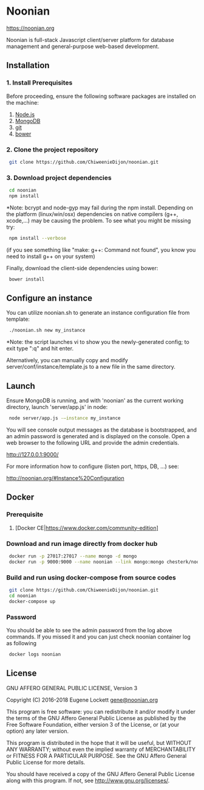 # Noonian

https://noonian.org

Noonian is full-stack Javascript client/server platform for database management and general-purpose web-based development.


## Installation 

### 1. Install Prerequisites

Before proceeding, ensure the following software packages are installed on the machine:

1. [Node.js](https://nodejs.org/en/download/)
2. [MongoDB](https://www.mongodb.com/download-center?jmp=nav#community)
3. [git](https://git-scm.com/downloads)
4. [bower](https://bower.io)


### 2. Clone the project repository

```bash
 git clone https://github.com/ChiweenieDijon/noonian.git
```

### 3. Download project dependencies

```bash
 cd noonian
 npm install
```

*Note: bcrypt and node-gyp may fail during the npm install. Depending on the platform (linux/win/osx) dependencies on native compilers (g++, xcode,...) may be causing the problem.  To see what you might be missing try:

```bash
 npm install --verbose
```
(if you see something like "make: g++: Command not found", you know you need to install g++ on your system)


Finally, download the client-side dependencies using bower:

```bash
 bower install
```


## Configure an instance

You can utilize noonian.sh to generate an instance configuration file from template:

```bash
 ./noonian.sh new my_instance
```

*Note: the script launches vi to show you the newly-generated config; to exit type ":q" and hit enter.

Alternatively, you can manually copy and modify server/conf/instance/template.js to a new file in the same directory.


## Launch

Ensure MongoDB is running, and with 'noonian' as the current working directory, launch 'server/app.js' in node:

```bash
 node server/app.js -–instance my_instance
```


You will see console output messages as the database is bootstrapped, and an admin password is generated and is displayed on the console.  Open a web browser to the following URL and provide the admin credentials.

  http://127.0.0.1:9000/ 


For more information how to configure (listen port, https, DB, ...) see:

  http://noonian.org/#Instance%20Configuration

## Docker

### Prerequisite
1. [Docker CE|https://www.docker.com/community-edition]

### Download and run image directly from docker hub
```bash
 docker run -p 27017:27017 --name mongo -d mongo
 docker run -p 9000:9000 --name noonian --link mongo:mongo chesterk/noonian
```

### Build and run using docker-compose from source codes

```bash
 git clone https://github.com/ChiweenieDijon/noonian.git
 cd noonian
 docker-compose up
```

### Password
You should be able to see the admin password from the log above commands.
If you missed it and you can just check noonian container log as following
```bash
 docker logs noonian
```

## License

GNU AFFERO GENERAL PUBLIC LICENSE, Version 3

Copyright (C) 2016-2018  Eugene Lockett  gene@noonian.org

This program is free software: you can redistribute it and/or modify
it under the terms of the GNU Affero General Public License as published by
the Free Software Foundation, either version 3 of the License, or
(at your option) any later version.

This program is distributed in the hope that it will be useful,
but WITHOUT ANY WARRANTY; without even the implied warranty of
MERCHANTABILITY or FITNESS FOR A PARTICULAR PURPOSE.  See the
GNU Affero General Public License for more details.

You should have received a copy of the GNU Affero General Public License
along with this program.  If not, see <http://www.gnu.org/licenses/>.
